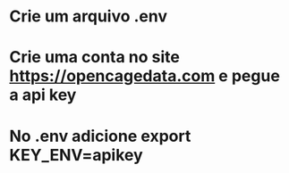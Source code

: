 # Crie um arquivo .env
# Crie uma conta no site https://opencagedata.com e pegue a api key
# No .env adicione export KEY_ENV=apikey
